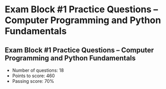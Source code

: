 # Exam Block #1 Practice Questions – Computer Programming and Python Fundamentals

## Exam Block #1 Practice Questions – Computer Programming and Python Fundamentals

* Number of questions: 18
* Points to score: 460
* Passing score: 70%&#x20;
